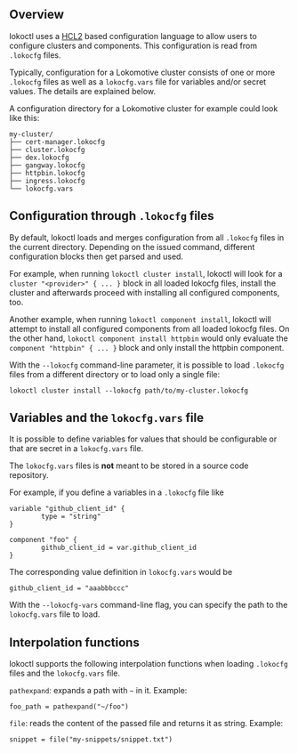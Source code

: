 ## Overview

lokoctl uses a [HCL2](https://github.com/hashicorp/hcl2) based configuration
language to allow users to configure clusters and components. This configuration
is read from `.lokocfg` files.

Typically, configuration for a Lokomotive cluster consists of one or more
`.lokocfg` files as well as a `lokocfg.vars` file for variables and/or
secret values. The details are explained below.

A configuration directory for a Lokomotive cluster for example could
look like this:

```
my-cluster/
├── cert-manager.lokocfg
├── cluster.lokocfg
├── dex.lokocfg
├── gangway.lokocfg
├── httpbin.lokocfg
├── ingress.lokocfg
└── lokocfg.vars
```

## Configuration through `.lokocfg` files

By default, lokoctl loads and merges configuration from all `.lokocfg`
files in the current directory. Depending on the issued command, different
configuration blocks then get parsed and used.

For example, when running `lokoctl cluster install`, lokoctl will look
for a `cluster "<provider>" { ... }` block in all loaded lokocfg files,
install the cluster and afterwards proceed with installing all configured
components, too.

Another example, when running `lokoctl component install`, lokoctl will
attempt to install all configured components from all loaded lokocfg
files. On the other hand, `lokoctl component install httpbin` would only
evaluate the `component "httpbin" { ... }` block and only install the
httpbin component.

With the `--lokocfg` command-line parameter, it is possible to load
`.lokocfg` files from a different directory or to load only a single
file:

```
lokoctl cluster install --lokocfg path/to/my-cluster.lokocfg
```

## Variables and the `lokocfg.vars` file

It is possible to define variables for values that should be configurable
or that are secret in a `lokocfg.vars` file.

The `lokocfg.vars` files is **not** meant to be stored in a source code
repository.

For example, if you define a variables in a `.lokocfg` file like

```
variable "github_client_id" {
        type = "string"
}

component "foo" {
        github_client_id = var.github_client_id
}
```

The corresponding value definition in `lokocfg.vars` would be

```
github_client_id = "aaabbbccc"
```

With the `--lokocfg-vars` command-line flag, you can specify the path
to the `lokocfg.vars` file to load.

## Interpolation functions

lokoctl supports the following interpolation functions when loading `.lokocfg`
files and the `lokocfg.vars` file.

`pathexpand`: expands a path with `~` in it. Example:

```
foo_path = pathexpand("~/foo")
```

`file`: reads the content of the passed file and returns it as string. Example:

```
snippet = file("my-snippets/snippet.txt")
```
